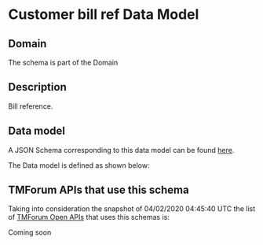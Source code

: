 # Customer bill ref Data Model

## Domain

The  schema is part of the  Domain

## Description

Bill reference.

## Data model

A JSON Schema corresponding to this data model can be found
[here](https://github.com/tmforum-rand/schemas/blob/candidates/Customer/CustomerBillRef.schema.json).

The Data model is defined as shown below:




## TMForum APIs that use this schema

Taking into consideration the snapshot of 04/02/2020 04:45:40 UTC the list of [TMForum Open APIs](https://www.tmforum.org/open-apis/) that uses this schemas is:

Coming soon
